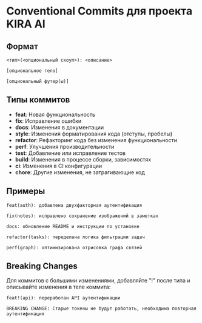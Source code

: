 
# Conventional Commits для проекта KIRA AI

## Формат
```
<тип>(<опциональный скоуп>): <описание>

[опциональное тело]

[опциональный футер(ы)]
```

## Типы коммитов
- **feat**: Новая функциональность
- **fix**: Исправление ошибки
- **docs**: Изменения в документации
- **style**: Изменения форматирования кода (отступы, пробелы)
- **refactor**: Рефакторинг кода без изменения функциональности
- **perf**: Улучшения производительности
- **test**: Добавление или исправление тестов
- **build**: Изменения в процессе сборки, зависимостях
- **ci**: Изменения в CI конфигурации
- **chore**: Другие изменения, не затрагивающие код

## Примеры
```
feat(auth): добавлена двухфакторная аутентификация

fix(notes): исправлено сохранение изображений в заметках

docs: обновление README и инструкции по установке

refactor(tasks): переделана логика фильтрации задач

perf(graph): оптимизирована отрисовка графа связей
```

## Breaking Changes
Для коммитов с большими изменениями, добавляйте "!" после типа и описывайте изменения в теле коммита:

```
feat!(api): переработан API аутентификации

BREAKING CHANGE: Старые токены не будут работать, необходима повторная аутентификация
```
